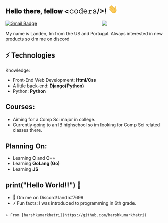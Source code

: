 <h2> 𝐇𝐞𝐥𝐥𝐨 𝐭𝐡𝐞𝐫𝐞, 𝐟𝐞𝐥𝐥𝐨𝐰 <𝚌𝚘𝚍𝚎𝚛𝚜/>! <img src="https://raw.githubusercontent.com/ABSphreak/ABSphreak/master/gifs/Hi.gif" width="30px"></h2>

<img align='right' src='https://user-images.githubusercontent.com/5713670/87202985-820dcb80-c2b6-11ea-9f56-7ec461c497c3.gif' width='200"'>

[![Gmail Badge](https://img.shields.io/badge/-landenmick1@gmail.com-c14438?style=flat-square&logo=Gmail&logoColor=white&link=mailto:landenmick1@gmail.com)](mailto:landenmick1@gmail.com)

My name is Landen, Im from the US and Portugal. Always interested in new products so dm me on discord
## ⚡ Technologies
Knowledge:
- Front-End Web Development: **Html/Css**
- A little back-end: **Django(Python)**
- Python: **Python**
## Courses:
- Aiming for a Comp Sci major in college.
- Currently going to an IB highschool so im looking for Comp Sci related classes there.
## Planning On:
- Learning **C** and **C++**
- Learning **GoLang (Go)**
- Learning **JS**
## print("Hello World!!") 🤔
- 💬 Dm me on Discord! landn#7699
- ⚡ Fun facts: I was introduced to programming in 6th grade.




```⭐️ From [harshkumarkhatri](https://github.com/harshkumarkhatri)```
